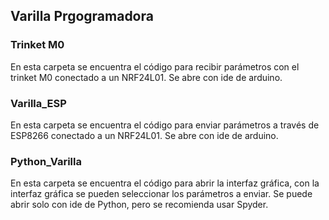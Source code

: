 ## Varilla Prgogramadora
### Trinket M0
En esta carpeta se encuentra el código para recibir parámetros con el trinket M0 conectado a un NRF24L01. Se abre con ide de arduino.
### Varilla_ESP
En esta carpeta se encuentra el código para enviar parámetros a través de ESP8266 conectado a un NRF24L01. Se abre con ide de arduino.
### Python_Varilla
En esta carpeta se encuentra el código para abrir la interfaz gráfica, con la interfaz gráfica se pueden seleccionar los parámetros a enviar. Se puede abrir solo con ide de Python, pero se recomienda usar Spyder.
